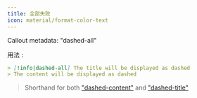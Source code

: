 ```yaml
---
title: 全部失败
icon: material/format-color-text
---
```


Callout metadata: "dashed-all"

用法 :

```md
> [!info|dashed-all] The title will be displayed as dashed
> The content will be displayed as dashed
```
> Shorthand for both ["dashed-content"](../content-styling/page-10.md)
> and ["dashed-title"](../title-styling/page-20.md)

